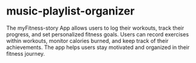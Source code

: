 # music-playlist-organizer
The myFitness-story App allows users to log their workouts, track their progress, and set personalized fitness goals. Users can record exercises within workouts, monitor calories burned, and keep track of their achievements. The app helps users stay motivated and organized in their fitness journey.
